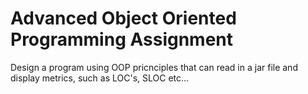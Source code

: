 # Advanced Object Oriented Programming Assignment
Design a program using OOP pricnciples that can read in a jar file and display metrics, such as LOC's, SLOC etc...
